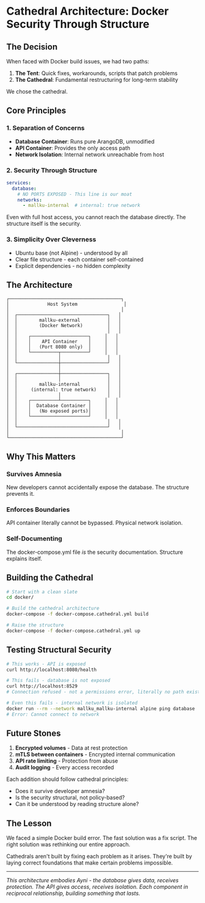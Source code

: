 # Cathedral Architecture: Docker Security Through Structure

## The Decision

When faced with Docker build issues, we had two paths:
1. **The Tent**: Quick fixes, workarounds, scripts that patch problems
2. **The Cathedral**: Fundamental restructuring for long-term stability

We chose the cathedral.

## Core Principles

### 1. Separation of Concerns
- **Database Container**: Runs pure ArangoDB, unmodified
- **API Container**: Provides the only access path
- **Network Isolation**: Internal network unreachable from host

### 2. Security Through Structure
```yaml
services:
  database:
    # NO PORTS EXPOSED - This line is our moat
    networks:
      - mallku-internal  # internal: true network
```

Even with full host access, you cannot reach the database directly. The structure itself is the security.

### 3. Simplicity Over Cleverness
- Ubuntu base (not Alpine) - understood by all
- Clear file structure - each container self-contained  
- Explicit dependencies - no hidden complexity

## The Architecture

```
┌─────────────────────────────────────────┐
│              Host System                 │
│                                         │
│  ┌─────────────────────────────────┐   │
│  │        mallku-external          │   │
│  │        (Docker Network)         │   │
│  │                                 │   │
│  │    ┌─────────────────────┐     │   │
│  │    │    API Container    │     │   │
│  │    │   (Port 8080 only)  │     │   │
│  │    └──────────┬──────────┘     │   │
│  │               │                 │   │
│  └───────────────┼─────────────────┘   │
│                  │                     │
│  ┌───────────────┼─────────────────┐   │
│  │               │                 │   │
│  │        mallku-internal          │   │
│  │     (internal: true network)    │   │
│  │               │                 │   │
│  │    ┌──────────┴──────────┐     │   │
│  │    │  Database Container │     │   │
│  │    │   (No exposed ports)│     │   │
│  │    └─────────────────────┘     │   │
│  │                                 │   │
│  └─────────────────────────────────┘   │
│                                         │
└─────────────────────────────────────────┘
```

## Why This Matters

### Survives Amnesia
New developers cannot accidentally expose the database. The structure prevents it.

### Enforces Boundaries  
API container literally cannot be bypassed. Physical network isolation.

### Self-Documenting
The docker-compose.yml file *is* the security documentation. Structure explains itself.

## Building the Cathedral

```bash
# Start with a clean slate
cd docker/

# Build the cathedral architecture
docker-compose -f docker-compose.cathedral.yml build

# Raise the structure
docker-compose -f docker-compose.cathedral.yml up
```

## Testing Structural Security

```bash
# This works - API is exposed
curl http://localhost:8080/health

# This fails - database is not exposed
curl http://localhost:8529
# Connection refused - not a permissions error, literally no path exists

# Even this fails - internal network is isolated
docker run --rm --network mallku_mallku-internal alpine ping database
# Error: Cannot connect to network
```

## Future Stones

1. **Encrypted volumes** - Data at rest protection
2. **mTLS between containers** - Encrypted internal communication  
3. **API rate limiting** - Protection from abuse
4. **Audit logging** - Every access recorded

Each addition should follow cathedral principles:
- Does it survive developer amnesia?
- Is the security structural, not policy-based?
- Can it be understood by reading structure alone?

## The Lesson

We faced a simple Docker build error. The fast solution was a fix script. The right solution was rethinking our entire approach.

Cathedrals aren't built by fixing each problem as it arises. They're built by laying correct foundations that make certain problems impossible.

---

*This architecture embodies Ayni - the database gives data, receives protection. The API gives access, receives isolation. Each component in reciprocal relationship, building something that lasts.*

